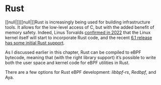 # Rust

[[null|]][[null|]]Rust is increasingly being used for building infrastructure tools. It allows for the low-level access of C, but with the added benefit of memory safety. Indeed, Linus Torvalds [confirmed in 2022](https://oreil.ly/7fINA) that the Linux kernel itself will start to incorporate Rust code, and the recent [6.1 release has some initial Rust support](https://oreil.ly/HrXy2).

As I discussed earlier in this chapter, Rust can be compiled to eBPF bytecode, meaning that (with the right library support) it’s possible to write both the user space and kernel code for eBPF utilities in Rust.

There are a few options for Rust eBPF development: _libbpf-rs_, _Redbpf_, and Aya.